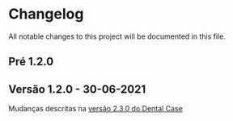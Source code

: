 # Changelog
All notable changes to this project will be documented in this file.

## Pré 1.2.0

## Versão 1.2.0 - 30-06-2021

Mudanças descritas na [versão 2.3.0 do Dental Case](https://github.com/GameCase-LAWS/dental-case-app/main/CHANGELOG.md#versao-2.3.0)

